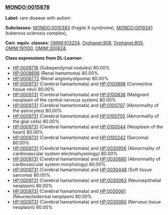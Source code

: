 
### [MONDO:0015878](http://purl.obolibrary.org/obo/MONDO_0015878)
**Label:** rare disease with autism

**Subclasses:** [MONDO:0010383](http://purl.obolibrary.org/obo/MONDO_0010383) (fragile X syndrome), [MONDO:0019341](http://purl.obolibrary.org/obo/MONDO_0019341) (tuberous sclerosis complex), 

**Corr. equiv. classes:** [OMIM:613254](http://purl.obolibrary.org/obo/OMIM_613254), [Orphanet:908](http://www.orpha.net/ORDO/Orphanet_908), [Orphanet:805](http://www.orpha.net/ORDO/Orphanet_805), [OMIM:191100](http://purl.obolibrary.org/obo/OMIM_191100), [OMIM:300624](http://purl.obolibrary.org/obo/OMIM_300624), 

**Class expressions from DL-Learner:**

- [HP:0009716](http://purl.obolibrary.org/obo/HP_0009716) (Subependymal nodules) 80.00%
- [HP:0008696](http://purl.obolibrary.org/obo/HP_0008696) (Renal hamartoma) 80.00%
- [HP:0006772](http://purl.obolibrary.org/obo/HP_0006772) (Renal angiomyolipoma) 80.00%
- [HP:0009731](http://purl.obolibrary.org/obo/HP_0009731) (Cerebral hamartomata) and [HP:0100898](http://purl.obolibrary.org/obo/HP_0100898) (Connective tissue nevi) 80.00%
- [HP:0009731](http://purl.obolibrary.org/obo/HP_0009731) (Cerebral hamartomata) and [HP:0100836](http://purl.obolibrary.org/obo/HP_0100836) (Malignant neoplasm of the central nervous system) 80.00%
- [HP:0009731](http://purl.obolibrary.org/obo/HP_0009731) (Cerebral hamartomata) and [HP:0100707](http://purl.obolibrary.org/obo/HP_0100707) (Abnormality of the astrocytes) 80.00%
- [HP:0009731](http://purl.obolibrary.org/obo/HP_0009731) (Cerebral hamartomata) and [HP:0100705](http://purl.obolibrary.org/obo/HP_0100705) (Abnormality of the glial cells) 80.00%
- [HP:0009731](http://purl.obolibrary.org/obo/HP_0009731) (Cerebral hamartomata) and [HP:0100544](http://purl.obolibrary.org/obo/HP_0100544) (Neoplasm of the heart) 80.00%
- [HP:0009731](http://purl.obolibrary.org/obo/HP_0009731) (Cerebral hamartomata) and [HP:0100242](http://purl.obolibrary.org/obo/HP_0100242) (Sarcoma) 80.00%
- [HP:0009731](http://purl.obolibrary.org/obo/HP_0009731) (Cerebral hamartomata) and [HP:0030956](http://purl.obolibrary.org/obo/HP_0030956) (Abnormality of cardiovascular system electrophysiology) 80.00%
- [HP:0009731](http://purl.obolibrary.org/obo/HP_0009731) (Cerebral hamartomata) and [HP:0030680](http://purl.obolibrary.org/obo/HP_0030680) (Abnormality of cardiovascular system morphology) 80.00%
- [HP:0009731](http://purl.obolibrary.org/obo/HP_0009731) (Cerebral hamartomata) and [HP:0030448](http://purl.obolibrary.org/obo/HP_0030448) (Soft tissue sarcoma) 80.00%
- [HP:0009731](http://purl.obolibrary.org/obo/HP_0009731) (Cerebral hamartomata) and [HP:0030063](http://purl.obolibrary.org/obo/HP_0030063) (Neuroepithelial neoplasm) 80.00%
- [HP:0009731](http://purl.obolibrary.org/obo/HP_0009731) (Cerebral hamartomata) and [HP:0030061](http://purl.obolibrary.org/obo/HP_0030061) (Neuroectodermal neoplasm) 80.00%
- [HP:0009731](http://purl.obolibrary.org/obo/HP_0009731) (Cerebral hamartomata) and [HP:0030060](http://purl.obolibrary.org/obo/HP_0030060) (Nervous tissue neoplasm) 80.00%


